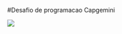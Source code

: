 #Desafio de programacao Capgemini

<img src="https://capgemini.proway.com.br/assets/img/logo-capgemini.png" target="_blank"></a>

